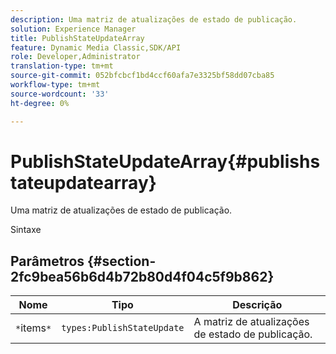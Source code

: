 ```yaml
---
description: Uma matriz de atualizações de estado de publicação.
solution: Experience Manager
title: PublishStateUpdateArray
feature: Dynamic Media Classic,SDK/API
role: Developer,Administrator
translation-type: tm+mt
source-git-commit: 052bfcbcf1bd4ccf60afa7e3325bf58dd07cba85
workflow-type: tm+mt
source-wordcount: '33'
ht-degree: 0%

---
```



# PublishStateUpdateArray{#publishstateupdatearray}

Uma matriz de atualizações de estado de publicação.

Sintaxe

## Parâmetros {#section-2fc9bea56b6d4b72b80d4f04c5f9b862}

| Nome | Tipo | Descrição |
|---|---|---|
| `*`items`*` | `types:PublishStateUpdate` | A matriz de atualizações de estado de publicação. |

